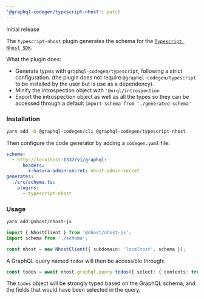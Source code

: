 ```yaml
---
'@graphql-codegen/typescript-nhost': patch
---
```


Initial release

The `typescript-nhost` plugin generates the schema for the [`Typescript Nhost SDK`](https://docs.nhost.io/reference/javascript).

What the plugin does:
- Generate types with `graphql-codegem/typescript`, following a strict configuration. (the plugin does not require `@graphql-codegen/typescript` to be installed by the user but is use as a dependency).
- Minify the introspection object with `'@urql/introspection`
- Export the introspection object as well as all the types so they can be accessed through a default `import schema from './generated-schema'`

### Installation

```sh
yarn add -D @graphql-codegen/cli @graphql-codegen/typescript-nhost
```

Then configure the code generator by adding a `codegen.yaml` file:

```yaml filename="codegen.yaml"
schema:
  - http://localhost:1337/v1/graphql:
      headers:
        x-hasura-admin-secret: nhost-admin-secret
generates:
  ./src/schema.ts:
    plugins:
      - typescript-nhost
```

### Usage

```sh
yarn add @nhost/nhost-js
```

```ts filename="src/main.ts"
import { NhostClient } from '@nhost/nhost-js';
import schema from './schema';

const nhost = new NhostClient({ subdomain: 'localhost', schema });
```

A GraphQL query named `todos` will then be accessible through:

```ts
const todos = await nhost.graphql.query.todos({ select: { contents: true } });
```

The `todos` object will be strongly typed based on the GraphQL schema, and the fields that would have been selected in the query.

